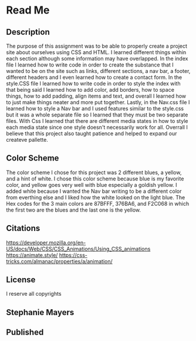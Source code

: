 # Read Me
## Description
The purpose of this assignment was to be able to properly create a project site about ourselves using CSS and HTML. I learned different things within each section although some information may have overlapped. In the index file I learned how to write code in order to create the substance that I wanted to be on the site such as links, different sections, a nav bar, a footer, different headers and I even learned how to create a contact form. In the style.CSS file I learned how to write code in order to style the index with that being said I learned how to add color, add borders, how to space things, how to add padding, align items and text, and overall I learned how to just make things neater and more put together. Lastly, in the Nav.css file I learned how to style a Nav bar and I used features similar to the style.css but it was a whole separate file so I learned that they must be two separate files. With Css I learned that there are different media states in how to style each media state since one style doesn't necessarily work for all. Overrall I believe that this project also taught patience and helped to expand our createve pallette.
## Color Scheme
The color scheme I chose for this project was 2 different blues, a yellow, and a hint of white. I chose this color scheme because blue is my favorite color, and yellow goes very well with blue especially a goldish yellow. I added white because I wanted the Nav bar writing to be a different color from everthing else and I liked how the white looked on the light blue. The Hex codes for the 3 main colors are 87BFFF, 376BA6, and F2C068 in which the first two are the blues and the last one is the yellow.
## Citations
https://developer.mozilla.org/en-US/docs/Web/CSS/CSS_Animations/Using_CSS_animations
https://animate.style/
https://css-tricks.com/almanac/properties/a/animation/
## License 
I reserve all copyrights


## Stephanie Mayers
## Published
